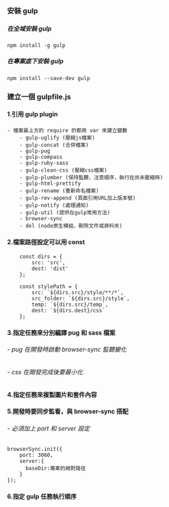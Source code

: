 ### 安裝 gulp 

##### 在全域安裝 gulp
```npm install -g gulp```

##### 在專案底下安裝 gulp
```npm install --save-dev gulp```


### 建立一個 gulpfile.js 

#### 1.引用 gulp plugin 
	- 檔案最上方的 require 的都用 var 來建立變數
		- gulp-uglify (壓縮js檔案)
		- gulp-concat (合併檔案)
		- gulp-pug 
		- gulp-compass
		- gulp-ruby-sass
		- gulp-clean-css (壓縮css檔案)
		- gulp-plumber (保持監聽，注意順序，執行在尚未壓縮時)
		- gulp-html-prettify
		- gulp-rename (重新命名檔案)
		- gulp-rev-append (頁面引用URL加上版本號)
		- gulp-notify (處理通知)
		- gulp-util (提供在gulp常用方法)
		- browser-sync
		- del (node原生模組，刪除文件或資料夾)

#### 2.檔案路徑設定可以用 const
```
	const dirs = {
	    src: 'src',
	    dest: 'dist'
	}; 

	const stylePath = {
	    src: `${dirs.src}/style/**/*`,
	    src_folder: `${dirs.src}/style`,
	    temp: `${dirs.src}/temp`,
	    dest: `${dirs.dest}/css`
	};
``` 

#### 3.指定任務來分別編譯 pug 和 sass 檔案
###### - pug 在開發時啟動 browser-sync 監聽變化
###### - css 在開發完成後要最小化

#### 4.指定任務來複製圖片和套件內容

#### 5.開發時要同步監看，與 browser-sync 搭配
###### - 必須加上 port 和 server 設定
```
browserSync.init({
	port: 3060,
	server:{
	  baseDir:專案的絕對路徑
	}
});
```

#### 6.指定 gulp 任務執行順序

